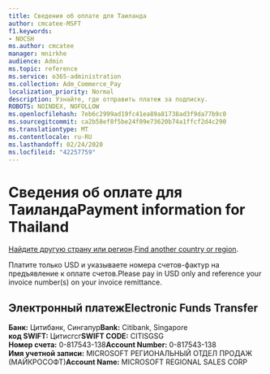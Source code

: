 ```yaml
---
title: Сведения об оплате для Таиланда
author: cmcatee-MSFT
f1.keywords:
- NOCSH
ms.author: cmcatee
manager: mnirkhe
audience: Admin
ms.topic: reference
ms.service: o365-administration
ms.collection: Adm_Commerce_Pay
localization_priority: Normal
description: Узнайте, где отправить платеж за подписку.
ROBOTS: NOINDEX, NOFOLLOW
ms.openlocfilehash: 7eb6c2999ad19fc41ea89a81738ad3f9da77b9c0
ms.sourcegitcommit: ca2b58ef8f5be24f09e73620b74a1ffcf2d4c290
ms.translationtype: MT
ms.contentlocale: ru-RU
ms.lasthandoff: 02/24/2020
ms.locfileid: "42257759"
---
```

# <a name="payment-information-for-thailand"></a><span data-ttu-id="d38be-103">Сведения об оплате для Таиланда</span><span class="sxs-lookup"><span data-stu-id="d38be-103">Payment information for Thailand</span></span>

<span data-ttu-id="d38be-104">[Найдите другую страну или регион](../billing-and-payments/pay-for-your-subscription.md).</span><span class="sxs-lookup"><span data-stu-id="d38be-104">[Find another country or region](../billing-and-payments/pay-for-your-subscription.md).</span></span>

<span data-ttu-id="d38be-105">Платите только USD и указываете номера счетов-фактур на предъявление к оплате счетов.</span><span class="sxs-lookup"><span data-stu-id="d38be-105">Please pay in USD only and reference your invoice number(s) on your invoice remittance.</span></span>

## <a name="electronic-funds-transfer"></a><span data-ttu-id="d38be-106">Электронный платеж</span><span class="sxs-lookup"><span data-stu-id="d38be-106">Electronic Funds Transfer</span></span>

<span data-ttu-id="d38be-107">**Банк:** Цитибанк, Сингапур</span><span class="sxs-lookup"><span data-stu-id="d38be-107">**Bank:** Citibank, Singapore</span></span>  
<span data-ttu-id="d38be-108">**код SWIFT:** Цитисгсг</span><span class="sxs-lookup"><span data-stu-id="d38be-108">**SWIFT CODE:** CITISGSG</span></span>  
<span data-ttu-id="d38be-109">**Номер счета:** 0-817543-138</span><span class="sxs-lookup"><span data-stu-id="d38be-109">**Account Number:** 0-817543-138</span></span>  
<span data-ttu-id="d38be-110">**Имя учетной записи:** MICROSOFT РЕГИОНАЛЬНЫЙ ОТДЕЛ ПРОДАЖ (МАЙКРОСОФТ)</span><span class="sxs-lookup"><span data-stu-id="d38be-110">**Account Name:** MICROSOFT REGIONAL SALES CORP</span></span>  